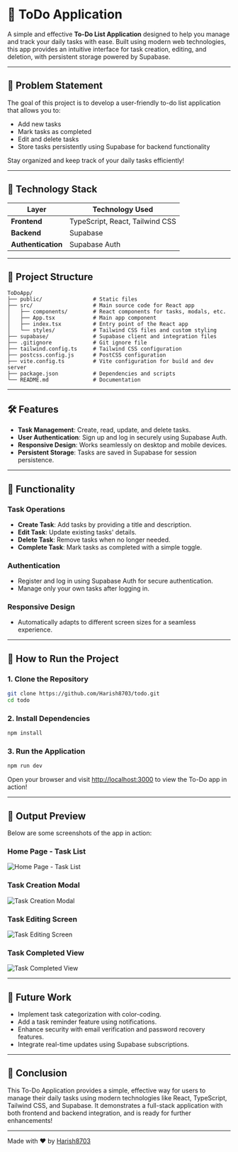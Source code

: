 # 📝 ToDo Application

A simple and effective **To-Do List Application** designed to help you manage and track your daily tasks with ease. Built using modern web technologies, this app provides an intuitive interface for task creation, editing, and deletion, with persistent storage powered by Supabase.

---

## 🚀 Problem Statement

The goal of this project is to develop a user-friendly to-do list application that allows you to:

- Add new tasks
- Mark tasks as completed
- Edit and delete tasks
- Store tasks persistently using Supabase for backend functionality

Stay organized and keep track of your daily tasks efficiently!

---

## 🔧 Technology Stack

| **Layer**            | **Technology Used**              |
|----------------------|----------------------------------|
| **Frontend**         | TypeScript, React, Tailwind CSS  |
| **Backend**          | Supabase                         |
| **Authentication**   | Supabase Auth                    |

---

## 📁 Project Structure

```
ToDoApp/
├── public/                # Static files
├── src/                   # Main source code for React app
│   ├── components/        # React components for tasks, modals, etc.
│   ├── App.tsx            # Main app component
│   ├── index.tsx          # Entry point of the React app
│   └── styles/            # Tailwind CSS files and custom styling
├── supabase/              # Supabase client and integration files
├── .gitignore             # Git ignore file
├── tailwind.config.ts     # Tailwind CSS configuration
├── postcss.config.js      # PostCSS configuration
├── vite.config.ts         # Vite configuration for build and dev server
├── package.json           # Dependencies and scripts
└── README.md              # Documentation
```

---

## 🛠 Features

- **Task Management**: Create, read, update, and delete tasks.
- **User Authentication**: Sign up and log in securely using Supabase Auth.
- **Responsive Design**: Works seamlessly on desktop and mobile devices.
- **Persistent Storage**: Tasks are saved in Supabase for session persistence.

---

## 🤖 Functionality

### Task Operations

- **Create Task**: Add tasks by providing a title and description.
- **Edit Task**: Update existing tasks' details.
- **Delete Task**: Remove tasks when no longer needed.
- **Complete Task**: Mark tasks as completed with a simple toggle.

### Authentication

- Register and log in using Supabase Auth for secure authentication.
- Manage only your own tasks after logging in.

### Responsive Design

- Automatically adapts to different screen sizes for a seamless experience.

---

## 📝 How to Run the Project

### 1. Clone the Repository

```bash
git clone https://github.com/Harish8703/todo.git
cd todo
```

### 2. Install Dependencies

```bash
npm install
```

### 3. Run the Application

```bash
npm run dev
```

Open your browser and visit [http://localhost:3000](http://localhost:3000) to view the To-Do app in action!

---

## 📸 Output Preview

Below are some screenshots of the app in action:

### Home Page - Task List

![Home Page - Task List](https://user-images.githubusercontent.com/Harish8703/OutputPreview/1.jpeg) <!-- Image 1 -->

### Task Creation Modal

![Task Creation Modal](https://user-images.githubusercontent.com/Harish8703/OutputPreview/2.jpeg) <!-- Image 2 -->

### Task Editing Screen

![Task Editing Screen](https://user-images.githubusercontent.com/Harish8703/OutputPreview/3.jpeg) <!-- Image 3 -->

### Task Completed View

![Task Completed View](https://user-images.githubusercontent.com/Harish8703/OutputPreview/4.jpeg) <!-- Image 4 -->

---

## 🔮 Future Work

- Implement task categorization with color-coding.
- Add a task reminder feature using notifications.
- Enhance security with email verification and password recovery features.
- Integrate real-time updates using Supabase subscriptions.

---

## 🏁 Conclusion

This To-Do Application provides a simple, effective way for users to manage their daily tasks using modern technologies like React, TypeScript, Tailwind CSS, and Supabase. It demonstrates a full-stack application with both frontend and backend integration, and is ready for further enhancements!

---

Made with ❤️ by [Harish8703](https://github.com/Harish8703)
